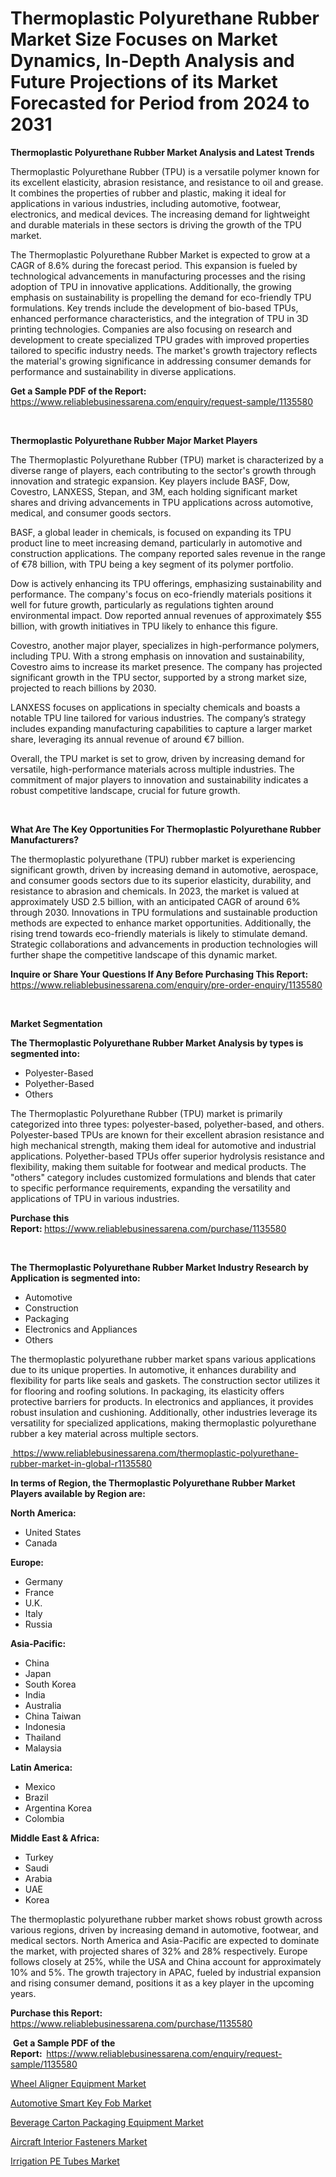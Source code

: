 <p><h1>Thermoplastic Polyurethane Rubber Market Size Focuses on Market Dynamics, In-Depth Analysis and Future Projections of its Market Forecasted for Period from 2024 to 2031</h1></p><p><strong>Thermoplastic Polyurethane Rubber Market Analysis and Latest Trends</strong></p>
<p><p>Thermoplastic Polyurethane Rubber (TPU) is a versatile polymer known for its excellent elasticity, abrasion resistance, and resistance to oil and grease. It combines the properties of rubber and plastic, making it ideal for applications in various industries, including automotive, footwear, electronics, and medical devices. The increasing demand for lightweight and durable materials in these sectors is driving the growth of the TPU market.</p><p>The Thermoplastic Polyurethane Rubber Market is expected to grow at a CAGR of 8.6% during the forecast period. This expansion is fueled by technological advancements in manufacturing processes and the rising adoption of TPU in innovative applications. Additionally, the growing emphasis on sustainability is propelling the demand for eco-friendly TPU formulations. Key trends include the development of bio-based TPUs, enhanced performance characteristics, and the integration of TPU in 3D printing technologies. Companies are also focusing on research and development to create specialized TPU grades with improved properties tailored to specific industry needs. The market's growth trajectory reflects the material's growing significance in addressing consumer demands for performance and sustainability in diverse applications.</p></p>
<p><strong>Get a Sample PDF of the Report:&nbsp;</strong> <a href="https://www.reliablebusinessarena.com/enquiry/request-sample/1135580?utm_campaign=1580&utm_medium=2&utm_source=Github&utm_content=ia&utm_term=13102024&utm_id=thermoplastic-polyurethane-rubber">https://www.reliablebusinessarena.com/enquiry/request-sample/1135580</a></p>
<p>&nbsp;</p>
<p><strong>Thermoplastic Polyurethane Rubber Major Market Players</strong></p>
<p><p>The Thermoplastic Polyurethane Rubber (TPU) market is characterized by a diverse range of players, each contributing to the sector's growth through innovation and strategic expansion. Key players include BASF, Dow, Covestro, LANXESS, Stepan, and 3M, each holding significant market shares and driving advancements in TPU applications across automotive, medical, and consumer goods sectors.</p><p>BASF, a global leader in chemicals, is focused on expanding its TPU product line to meet increasing demand, particularly in automotive and construction applications. The company reported sales revenue in the range of €78 billion, with TPU being a key segment of its polymer portfolio.</p><p>Dow is actively enhancing its TPU offerings, emphasizing sustainability and performance. The company's focus on eco-friendly materials positions it well for future growth, particularly as regulations tighten around environmental impact. Dow reported annual revenues of approximately $55 billion, with growth initiatives in TPU likely to enhance this figure.</p><p>Covestro, another major player, specializes in high-performance polymers, including TPU. With a strong emphasis on innovation and sustainability, Covestro aims to increase its market presence. The company has projected significant growth in the TPU sector, supported by a strong market size, projected to reach billions by 2030.</p><p>LANXESS focuses on applications in specialty chemicals and boasts a notable TPU line tailored for various industries. The company’s strategy includes expanding manufacturing capabilities to capture a larger market share, leveraging its annual revenue of around €7 billion.</p><p>Overall, the TPU market is set to grow, driven by increasing demand for versatile, high-performance materials across multiple industries. The commitment of major players to innovation and sustainability indicates a robust competitive landscape, crucial for future growth.</p></p>
<p>&nbsp;</p>
<p><strong>What Are The Key Opportunities For Thermoplastic Polyurethane Rubber Manufacturers?</strong></p>
<p><p>The thermoplastic polyurethane (TPU) rubber market is experiencing significant growth, driven by increasing demand in automotive, aerospace, and consumer goods sectors due to its superior elasticity, durability, and resistance to abrasion and chemicals. In 2023, the market is valued at approximately USD 2.5 billion, with an anticipated CAGR of around 6% through 2030. Innovations in TPU formulations and sustainable production methods are expected to enhance market opportunities. Additionally, the rising trend towards eco-friendly materials is likely to stimulate demand. Strategic collaborations and advancements in production technologies will further shape the competitive landscape of this dynamic market.</p></p>
<p><strong>Inquire or Share Your Questions If Any Before Purchasing This Report:</strong> <a href="https://www.reliablebusinessarena.com/enquiry/pre-order-enquiry/1135580?utm_campaign=1580&utm_medium=2&utm_source=Github&utm_content=ia&utm_term=13102024&utm_id=thermoplastic-polyurethane-rubber">https://www.reliablebusinessarena.com/enquiry/pre-order-enquiry/1135580</a></p>
<p>&nbsp;</p>
<p><strong>Market Segmentation</strong></p>
<p><strong>The Thermoplastic Polyurethane Rubber Market Analysis by types is segmented into:</strong></p>
<p><ul><li>Polyester-Based</li><li>Polyether-Based</li><li>Others</li></ul></p>
<p><p>The Thermoplastic Polyurethane Rubber (TPU) market is primarily categorized into three types: polyester-based, polyether-based, and others. Polyester-based TPUs are known for their excellent abrasion resistance and high mechanical strength, making them ideal for automotive and industrial applications. Polyether-based TPUs offer superior hydrolysis resistance and flexibility, making them suitable for footwear and medical products. The "others" category includes customized formulations and blends that cater to specific performance requirements, expanding the versatility and applications of TPU in various industries.</p></p>
<p><strong>Purchase this Report:&nbsp;</strong><a href="https://www.reliablebusinessarena.com/purchase/1135580?utm_campaign=1580&utm_medium=2&utm_source=Github&utm_content=ia&utm_term=13102024&utm_id=thermoplastic-polyurethane-rubber">https://www.reliablebusinessarena.com/purchase/1135580</a></p>
<p>&nbsp;</p>
<p><strong>The Thermoplastic Polyurethane Rubber Market Industry Research by Application is segmented into:</strong></p>
<p><ul><li>Automotive</li><li>Construction</li><li>Packaging</li><li>Electronics and Appliances</li><li>Others</li></ul></p>
<p><p>The thermoplastic polyurethane rubber market spans various applications due to its unique properties. In automotive, it enhances durability and flexibility for parts like seals and gaskets. The construction sector utilizes it for flooring and roofing solutions. In packaging, its elasticity offers protective barriers for products. In electronics and appliances, it provides robust insulation and cushioning. Additionally, other industries leverage its versatility for specialized applications, making thermoplastic polyurethane rubber a key material across multiple sectors.</p></p>
<p><a href="https://www.reliablebusinessarena.com/thermoplastic-polyurethane-rubber-market-in-global-r1135580?utm_campaign=1580&utm_medium=2&utm_source=Github&utm_content=ia&utm_term=13102024&utm_id=thermoplastic-polyurethane-rubber">&nbsp;https://www.reliablebusinessarena.com/thermoplastic-polyurethane-rubber-market-in-global-r1135580</a></p>
<p><strong>In terms of Region, the Thermoplastic Polyurethane Rubber Market Players available by Region are:</strong></p>
<p>
    <p> <strong> North America: </strong>
        <ul>
            <li>United States</li>
            <li>Canada</li>
        </ul>
        </p> 
    <p> <strong> Europe: </strong>
        <ul>
            <li>Germany</li>
            <li>France</li>
            <li>U.K.</li>
            <li>Italy</li>
            <li>Russia</li>
        </ul>
        </p> 
    <p> <strong> Asia-Pacific: </strong>
        <ul>
            <li>China</li>
            <li>Japan</li>
            <li>South Korea</li>
            <li>India</li>
            <li>Australia</li>
            <li>China Taiwan</li>
            <li>Indonesia</li>
            <li>Thailand</li>
            <li>Malaysia</li>
        </ul>
        </p> 
    <p> <strong> Latin America: </strong>
        <ul>
            <li>Mexico</li>
            <li>Brazil</li>
            <li>Argentina Korea</li>
            <li>Colombia</li>
        </ul>
        </p> 
    <p> <strong> Middle East & Africa: </strong>
        <ul>
            <li>Turkey</li>
            <li>Saudi</li>
            <li>Arabia</li>
            <li>UAE</li>
            <li>Korea</li>
        </ul>
    </p>
    </p>
<p><p>The thermoplastic polyurethane rubber market shows robust growth across various regions, driven by increasing demand in automotive, footwear, and medical sectors. North America and Asia-Pacific are expected to dominate the market, with projected shares of 32% and 28% respectively. Europe follows closely at 25%, while the USA and China account for approximately 10% and 5%. The growth trajectory in APAC, fueled by industrial expansion and rising consumer demand, positions it as a key player in the upcoming years.</p></p>
<p><strong>Purchase this Report: </strong><a href="https://www.reliablebusinessarena.com/purchase/1135580?utm_campaign=1580&utm_medium=2&utm_source=Github&utm_content=ia&utm_term=13102024&utm_id=thermoplastic-polyurethane-rubber">https://www.reliablebusinessarena.com/purchase/1135580</a></p>
<p>&nbsp;<strong>Get a Sample PDF of the Report:&nbsp;&nbsp;</strong><a href="https://www.reliablebusinessarena.com/enquiry/request-sample/1135580?utm_campaign=1580&utm_medium=2&utm_source=Github&utm_content=ia&utm_term=13102024&utm_id=thermoplastic-polyurethane-rubber">https://www.reliablebusinessarena.com/enquiry/request-sample/1135580</a></p>
<p><strong></strong></p>
<p><p><a href="https://www.linkedin.com/pulse/wheel-aligner-equipment-market-growth-segmentation-regional-txcnc?utm_campaign=1580&utm_medium=2&utm_source=Github&utm_content=ia&utm_term=13102024&utm_id=thermoplastic-polyurethane-rubber">Wheel Aligner Equipment Market</a></p><p><a href="https://www.linkedin.com/pulse/automotive-smart-key-fob-market-penetration-strategies-untapped-mvdke?utm_campaign=1580&utm_medium=2&utm_source=Github&utm_content=ia&utm_term=13102024&utm_id=thermoplastic-polyurethane-rubber">Automotive Smart Key Fob Market</a></p><p><a href="https://www.linkedin.com/pulse/beverage-carton-packaging-equipment-market-size-growth-82zic?utm_campaign=1580&utm_medium=2&utm_source=Github&utm_content=ia&utm_term=13102024&utm_id=thermoplastic-polyurethane-rubber">Beverage Carton Packaging Equipment Market</a></p><p><a href="https://www.linkedin.com/pulse/global-aircraft-interior-fasteners-market-size-trends-analysis-beroc?utm_campaign=1580&utm_medium=2&utm_source=Github&utm_content=ia&utm_term=13102024&utm_id=thermoplastic-polyurethane-rubber">Aircraft Interior Fasteners Market</a></p><p><a href="https://github.com/ashepherd82/Market-Research-Report-List-6/blob/main/irrigation-pe-tubes-market.md?utm_campaign=1580&utm_medium=2&utm_source=Github&utm_content=ia&utm_term=13102024&utm_id=thermoplastic-polyurethane-rubber">Irrigation PE Tubes Market</a></p></p>
